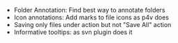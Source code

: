   * Folder Annotation: Find best way to annotate folders
  * Icon annotations: Add marks to file icons as p4v does
  * Saving only files under action but not "Save All" action
  * Informative tooltips: as svn plugin does it